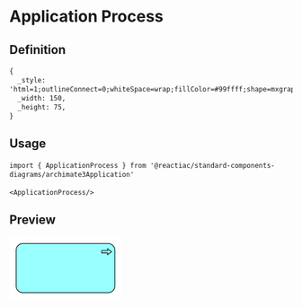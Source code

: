 # Application Process

## Definition

```
{
  _style: 'html=1;outlineConnect=0;whiteSpace=wrap;fillColor=#99ffff;shape=mxgraph.archimate3.application;appType=proc;archiType=rounded;',
  _width: 150,
  _height: 75,
}
```

## Usage

```
import { ApplicationProcess } from '@reactiac/standard-components-diagrams/archimate3Application'

<ApplicationProcess/>
```

## Preview

<img src="./application-process.png" width="200"/>
